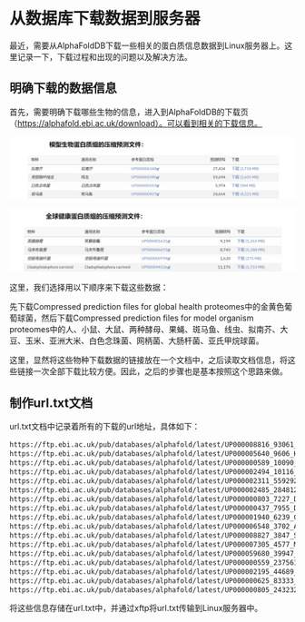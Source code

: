 # 从数据库下载数据到服务器

最近，需要从AlphaFoldDB下载一些相关的蛋白质信息数据到Linux服务器上。这里记录一下，下载过程和出现的问题以及解决方法。

## 明确下载的数据信息

首先，需要明确下载哪些生物的信息，进入到AlphaFoldDB的下载页（https://alphafold.ebi.ac.uk/download）。可以看到相关的下载信息。

![](https://github.com/LYC2015000421/work-progress/blob/master/Pictures/AFDB1.png)

![](https://github.com/LYC2015000421/work-progress/blob/master/Pictures/AFDB2.png)

这里，我们选择用以下顺序来下载这些数据：

先下载Compressed prediction files for global health proteomes中的金黄色葡萄球菌，然后下载Compressed prediction files for model organism proteomes中的人、小鼠、大鼠、两种酵母、果蝇、斑马鱼、线虫、拟南芥、大豆、玉米、亚洲大米、白色念珠菌、网柄菌、大肠杆菌、亚氏甲烷球菌。

这里，显然将这些物种下载数据的链接放在一个文档中，之后读取文档信息，将这些链接一次全部下载比较方便。因此，之后的步骤也是基本按照这个思路来做。

## 制作url.txt文档

url.txt文档中记录着所有的下载的url地址，具体如下：

```shell
https://ftp.ebi.ac.uk/pub/databases/alphafold/latest/UP000008816_93061_STAA8_v3.tar
https://ftp.ebi.ac.uk/pub/databases/alphafold/latest/UP000005640_9606_HUMAN_v3.tar
https://ftp.ebi.ac.uk/pub/databases/alphafold/latest/UP000000589_10090_MOUSE_v3.tar
https://ftp.ebi.ac.uk/pub/databases/alphafold/latest/UP000002494_10116_RAT_v3.tar
https://ftp.ebi.ac.uk/pub/databases/alphafold/latest/UP000002311_559292_YEAST_v3.tar
https://ftp.ebi.ac.uk/pub/databases/alphafold/latest/UP000002485_284812_SCHPO_v3.tar
https://ftp.ebi.ac.uk/pub/databases/alphafold/latest/UP000000803_7227_DROME_v3.tar
https://ftp.ebi.ac.uk/pub/databases/alphafold/latest/UP000000437_7955_DANRE_v3.tar
https://ftp.ebi.ac.uk/pub/databases/alphafold/latest/UP000001940_6239_CAEEL_v3.tar
https://ftp.ebi.ac.uk/pub/databases/alphafold/latest/UP000006548_3702_ARATH_v3.tar
https://ftp.ebi.ac.uk/pub/databases/alphafold/latest/UP000008827_3847_SOYBN_v3.tar
https://ftp.ebi.ac.uk/pub/databases/alphafold/latest/UP000007305_4577_MAIZE_v3.tar
https://ftp.ebi.ac.uk/pub/databases/alphafold/latest/UP000059680_39947_ORYSJ_v3.tar
https://ftp.ebi.ac.uk/pub/databases/alphafold/latest/UP000000559_237561_CANAL_v3.tar
https://ftp.ebi.ac.uk/pub/databases/alphafold/latest/UP000002195_44689_DICDI_v3.tar
https://ftp.ebi.ac.uk/pub/databases/alphafold/latest/UP000000625_83333_ECOLI_v3.tar
https://ftp.ebi.ac.uk/pub/databases/alphafold/latest/UP000000805_243232_METJA_v3.tar
```

将这些信息存储在url.txt中，并通过xftp将url.txt传输到Linux服务器中。

